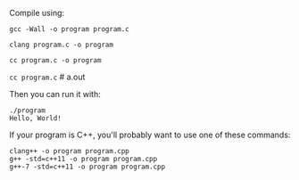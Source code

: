 Compile using:

`gcc -Wall -o program program.c`

`clang program.c -o program`

`cc program.c -o program`

`cc program.c` # a.out


Then you can run it with:

```
./program
Hello, World!
```

If your program is C++, you'll probably want to use one of these commands:
```
clang++ -o program program.cpp
g++ -std=c++11 -o program program.cpp
g++-7 -std=c++11 -o program program.cpp
```
